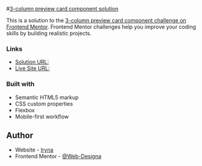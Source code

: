 #[3-column preview card component solution](https://irynadesigna.github.io/3-column-preview-card-component/)

This is a solution to the [3-column preview card component challenge on Frontend Mentor](https://www.frontendmentor.io/challenges/3column-preview-card-component-pH92eAR2-). Frontend Mentor challenges help you improve your coding skills by building realistic projects.

### Links

- [Solution URL: ](https://github.com/IrynaDesigna/3-column-preview-card-component)
- [Live Site URL: ](https://irynadesigna.github.io/3-column-preview-card-component)

### Built with

- Semantic HTML5 markup
- CSS custom properties
- Flexbox
- Mobile-first workflow

## Author

- Website - [Iryna](https://github.com/IrynaDesigna)
- Frontend Mentor - [@Web-Designa](https://www.frontendmentor.io/profile/Web-Designa)
